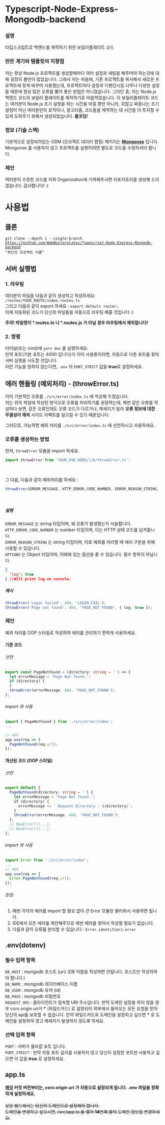# Typescript-Node-Express-Mongodb-backend

### 설명

타입스크립트로 백엔드를 제작하기 위한 보일러플레이트 코드

### 만든 계기와 템플릿의 지향점

저는 항상 Node.js 프로젝트를 생성할때마다 여러 설정과 세팅을 해주어야 하는것에 대해 굉장히 불만이 많았습니다. 그래서 저는 처음에, 기존 프로젝트를 복사해서 새로운 프로젝트에 맞게 바꾸어 사용했는데, 프로젝트마다 설정과 디펜던시등 너무나 다양한 설정들 때문에 항상 많은 오류를 뿜어 좋은 방법은 아니었습니다. 그러던 중, 저는 Node.js 백엔드 코드의 보일러 플레이트를 제작하기로 마음먹었습니다.
이 보일러플레이트 코드는 여러분이 Node.js 초기 설정을 하는 시간을 아낄 뿐만 아니라, 귀찮고 짜증나는 초기 설정이 아닌 여러분만의 로직이나, 알고리즘, 코드들을 제작하는 데 시간을 더 투자할 수 있게 도와주기 위해서 생성되었습니다. <b>즐코딩!</b>

### 정보 (기술 스택)

기본적으로 설정되어있는 ODM (오브젝트 데이터 맵핑) 패키지는 [<b>Mongoose</b>](https://www.npmjs.com/package/mongoose) 입니다.<br/>
Mongoose 를 사용하지 않고 프로젝트를 실행하려면 별도로 코드를 수정하셔야 합니다.

### 제안

여러분이 수정한 코드를 저희 Organization에 기여해주시면 리포지토리를 생성해 드리겠습니다. 감사합니다! :)

# 사용법

## 클론

<code>git clone --depth 1 --single-branch https://github.com/WebBoilerplates/Typescript-Node-Express-Mongodb-backend "본인의 프로젝트 이름"</code>

## 서버 실행법

### 1. 라우팅

여러분의 파일을 다음과 같이 생성하고 작성하세요:
<code>/routes/YOUR_ROUTE/index.routes.ts</code><br/>
그리고 다음과 같이 export 하세요 : <code>export default router;</code><br/>
이제 자동화된 코드가 당신의 파일들을 자동으로 라우팅 해줄 것입니다 :)

<b>주의! 파일명이 \*.routes.ts 나 \*.routes.js 가 아닐 경우 라우팅에서 제외됩니다!</b>

### 2. 명령

터미널(또는 cmd)에 <code>yarn dev</code> 를 실행하세요.<br/>
만약 포트(기본 포트는 4000 입니다)가 이미 사용중이라면, 자동으로 다른 포트를 찾아 서버 실행을 시도할 것입니다.<br/>
이런 기능을 원하지 않는다면, <code>.env</code> 의 <code>PORT_STRICT</code> 값을 <b>true</b>로 설정하세요.

## 에러 핸들링 (예외처리) - (throwError.ts)

이미 기본적인 오류를 <code>./src/error/index.ts</code> 에 작성해 두었습니다. <br/>
저는 위의 파일에 작성된 방식으로 오류를 처리하기를 권장하는데, 매번 같은 오류를 작성하다 보면, 같은 오류인데도 오류 코드가 다르거나, 메세지가 달라 **오류 정보에 대한 무결성이 깨져** 사이드 이펙트를 일으킬 수 있기 때문입니다.<br/>

그러므로, 가능하면 예외 처리를 <code>./src/error/index.ts</code> 에 선언하시고 사용하세요.

### 오류를 생성하는 방법

먼저, <code>throwError</code> 모듈을 import 하세요.

```typescript
import throwError from 'YOUR_DIR_HERE/lib/throwError.ts';
```

<br/>

그 다음, 다음과 같이 예외처리를 하세요 :

```typescript
throwError(ERROR_MESSAGE, HTTP_ERROR_CODE_NUMBER, ERROR_REASON_STRING, OPTIONS);
```

<br/>

##### 설명

<code>ERROR_MESSAGE</code> 는 string 타입이며, 왜 오류가 발생했는지 서술합니다.<br/>
<code>HTTP_ERROR_CODE_NUMBER</code> 는 number 타입이며, 이는 HTTP 상태 코드를 넘겨줍니다.<br/>
<code>ERROR_REASON_STRING</code> 는 string 타입이며, 이로 예외를 처리할 때 에러 구분을 위해 사용할 수 있습니다.<br/>
<code>OPTIONS</code> 는 Object 타입이며, 아래에 있는 옵션을 줄 수 있습니다. 필수 항목이 아닙니다.<br/>

```json
{
  "log": true
} //Will print log on console.
```

##### 예시

```typescript
throwError('Login failed', 400, 'LOGIN_FAIL');
throwError('Page not found', 404, 'PAGE_NOT_FOUND', { log: true });
```

### 제안

예외 처리를 OOP 스타일로 작성하여 에러를 관리하기 편하게 사용하세요.

#### 기존 코드

###### 선언

```typescript
export const PageNotFound = (directory: string = '') => {
  let errorMessage = 'Page Not found.';
  if (directory) {
  }
  throwError(errorMessage, 404, 'PAGE_NOT_FOUND');
};
```

###### import 와 사용

```typescript
import { PageNotFound } from './src/error/index';
...

// 404
app.use(req => {
  PageNotFound(req.url);
});
```

#### 개선된 코드 (OOP 스타일)

###### 선언

```typescript
export default {
  PageNotFound(directory: string = '') {
    let errorMessage = 'Page Not found.';
    if (directory) {
      errorMessage += ` Request Directory : ${directory}`;
    }
    throwError(errorMessage, 404, 'PAGE_NOT_FOUND');
  },
  // NewError(){...},
  // NewError(){...},
};
```

###### import 와 사용

```typescript
import Error from './src/error/index';
...
// 404
app.use(req => {
  Error.PageNotFound(req.url);
});
```

###### 장점

1. 매번 각각의 에러를 import 할 필요 없이 큰 Error 모듈만 불러와서 사용하면 됩니다.
2. IDE에서 모든 에러를 제안해주므로 매번 에러를 찾아서 작성할 필요가 없습니다.
3. 다음과 같이 오류를 분리할 수 있습니다 : <code>Error.identifier1.error</code>

## .env(dotenv)

### 필수 입력 항목

<code>DB_HOST</code> : mongodb 호스트 (uri) (DB 이름을 작성하면 안됩니다. 호스트만 작성하여야 합니다.)<br/>
<code>DB_NAME</code> : mongodb 데이터베이스 이름<br/>
<code>DB_USER</code> : mongodb 유저 (id)<br/>
<code>DB_PASS</code> : mongodb 비밀번호<br/>
<code>REQUEST_URI</code> : 클라이언트가 접속할 URI 주소입니다. 만약 도메인 설정을 하지 않을 경우 cors origin uri가 <b>\*</b> (와일드카드) 로 설정되어 외부에서 들어오는 모든 요청을 받아 당신의 api를 보호할 수 없습니다. 만약 와일드카드로 도메인을 설정하고 싶으면 <b>\*</b> 로 도메인을 설정하여 경고 메세지가 발생하지 않도록 하세요.

### 선택 입력 항목

<code>PORT</code> : 서버가 올라갈 포트 입니다.<br/>
<code>PORT_STRICT</code> : 만약 자동 포트 감지를 사용하지 않고 당신이 설정한 포트만 사용하고 싶으면 이 값을 <b>true</b> 로 설정하세요.

## app.ts

#### [해당](https://github.com/WebBoilerplates/Typescript-Node-Express-Mongodb-backend/commit/02a7255290b81c49f3770f6fbaae4703069c963c) 커밋 버전부터는, cors origin uri 가 자동으로 설정되게 됩니다. .env 파일을 정확하게 설정하세요.

~~상용 빌드에서는 당신의 도메인으로 설정해야 합니다.<br/>
도메인을 변경하고 싶으시면, /src/app.ts 을 열어 <b>14</b>번째 줄의 도메인 정보를 변경하세요.~~
